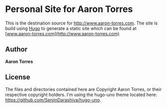 # Personal Site for Aaron Torres
This is the destination source for http://www.aaron-torres.com. The site is build using [Hugo](http://hugo.spf13.com) to generate a static site which can be found at [www.aaron-torres.com](http://www.aaron-torres.com)

## Author
**Aaron Torres**

## License
The files and directories contained here are Copyright Aaron Torres, or
their respective copyright holders. I'm using the hugo-uno theme located here:
https://github.com/SenjinDarashiva/hugo-uno.
